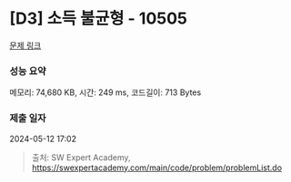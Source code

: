 # [D3] 소득 불균형 - 10505 

[문제 링크](https://swexpertacademy.com/main/code/problem/problemDetail.do?contestProbId=AXNP4CvauaMDFAXS) 

### 성능 요약

메모리: 74,680 KB, 시간: 249 ms, 코드길이: 713 Bytes

### 제출 일자

2024-05-12 17:02



> 출처: SW Expert Academy, https://swexpertacademy.com/main/code/problem/problemList.do